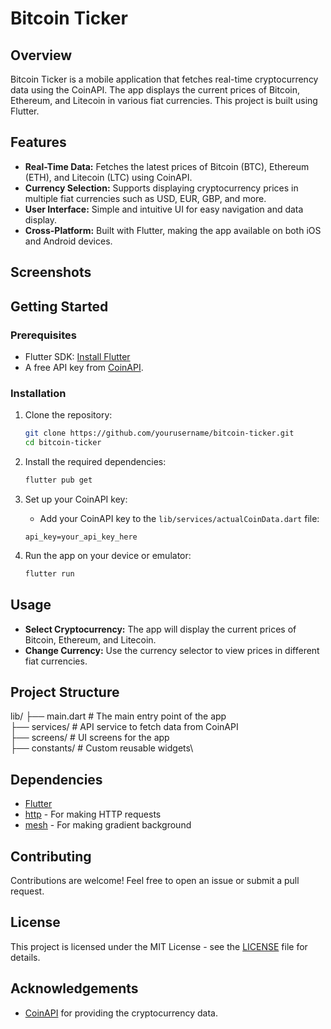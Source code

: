 # Bitcoin Ticker

## Overview
Bitcoin Ticker is a mobile application that fetches real-time cryptocurrency data using the CoinAPI. The app displays the current prices of Bitcoin, Ethereum, and Litecoin in various fiat currencies. This project is built using Flutter.

## Features
- **Real-Time Data:** Fetches the latest prices of Bitcoin (BTC), Ethereum (ETH), and Litecoin (LTC) using CoinAPI.
- **Currency Selection:** Supports displaying cryptocurrency prices in multiple fiat currencies such as USD, EUR, GBP, and more.
- **User Interface:** Simple and intuitive UI for easy navigation and data display.
- **Cross-Platform:** Built with Flutter, making the app available on both iOS and Android devices.

## Screenshots
<!-- Add screenshots of your app here -->


## Getting Started

### Prerequisites
- Flutter SDK: [Install Flutter](https://flutter.dev/docs/get-started/install) 
- A free API key from [CoinAPI](https://www.coinapi.io/pricing).

### Installation

1. Clone the repository:
    ```bash
    git clone https://github.com/yourusername/bitcoin-ticker.git
    cd bitcoin-ticker
    ```

2. Install the required dependencies:
    ```bash
    flutter pub get
    ```

3. Set up your CoinAPI key:
    - Add your CoinAPI key to the `lib/services/actualCoinData.dart` file:
    ```actualCoinData
    api_key=your_api_key_here
    ```

4. Run the app on your device or emulator:
    ```bash
    flutter run
    ```

## Usage
- **Select Cryptocurrency:** The app will display the current prices of Bitcoin, Ethereum, and Litecoin.
- **Change Currency:** Use the currency selector to view prices in different fiat currencies.

## Project Structure
lib/
├── main.dart # The main entry point of the app\
├── services/ # API service to fetch data from CoinAPI\
├── screens/ # UI screens for the app\
├── constants/ # Custom reusable widgets\



## Dependencies
- [Flutter](https://flutter.dev/)
- [http](https://pub.dev/packages/http) - For making HTTP requests
- [mesh](https://pub.dev/packages/mesh) - For making gradient background

## Contributing
Contributions are welcome! Feel free to open an issue or submit a pull request.

## License
This project is licensed under the MIT License - see the [LICENSE](LICENSE) file for details.

## Acknowledgements
- [CoinAPI](https://www.coinapi.io/) for providing the cryptocurrency data.

